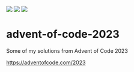 ![](https://img.shields.io/badge/day%20📅-4-blue)
![](https://img.shields.io/badge/days%20completed-3-red)
![](https://img.shields.io/badge/stars%20⭐-6-yellow)

# advent-of-code-2023

Some of my solutions from Advent of Code 2023

https://adventofcode.com/2023